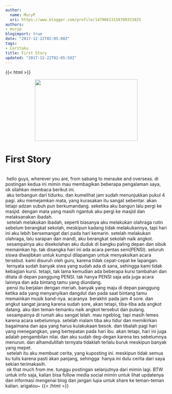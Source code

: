 ```yaml
---
author:
  name: MuryP
  uri: https://www.blogger.com/profile/14798613158789333825
authors:
- muryp
blogimport: true
date: "2017-12-22T02:05:00Z"
tags:
- Ceritaku
title: First Story
updated: "2017-12-22T02:05:58Z"
---
```


 {{< html >}} 
<div class="separator" style="clear: both; text-align: center;"><a href="https://1.bp.blogspot.com/-_MSdcSdp5QY/WjzXptQe6nI/AAAAAAAADao/4TGYjQ4_Amk3Pqi7TJqffjAcwK30GvxwACKgBGAs/s1600/my%252520story%252520%2525231.jpg" imageanchor="1" style="margin-left: 1em; margin-right: 1em;"><img border="0" data-original-height="300" data-original-width="500" height="192" src="https://1.bp.blogspot.com/-_MSdcSdp5QY/WjzXptQe6nI/AAAAAAAADao/4TGYjQ4_Amk3Pqi7TJqffjAcwK30GvxwACKgBGAs/s320/my%252520story%252520%2525231.jpg" width="320" /></a></div><h1>First Story</h1><br /><span class="Apple-tab-span" style="white-space: pre;"> </span>hello guys, wherever you are, from sabang to merauke and overseas. di postingan kedua ini mimin mau membagikan beberapa pengalaman saya, ok silahkan membaca berikut ini.<br /><span class="Apple-tab-span" style="white-space: pre;"> </span>aku terbangun dari tidurku. dan kumelihat jam sudah menunjukkan pukul 4 pagi. aku memejamkan mata, yang kurasakan itu sangat sebentar. akan tetapi adzan subuh pun berkumandang. seketika aku bangun lalu pergi ke masjid. dengan mata yang masih ngantuk aku pergi ke masjid dan melaksanakan ibadah.<br /><span class="Apple-tab-span" style="white-space: pre;"> </span>setelah melakukan ibadah, seperti biasanya aku melakukan olahraga rutin sebelum berangkat sekolah, meskipun kadang tidak melakukannya, tapi hari ini aku lebih bersemangat dari pada hari kemarin. setelah melakukan olahraga, lalu sarapan dan mandi, aku berangkat sekolah naik angkot.<br /><span class="Apple-tab-span" style="white-space: pre;"> </span>sesampainya aku disekolahan aku duduk di bangku paling depan dan sibuk memainkan hp. tak disangka hari ini ada acara pentas seni(PENSI). seluruh siswa diwajibkan untuk kumpul dilapangan untuk menyaksikan acara tersebut. kami disuruh oleh guru, karena tidak cepat-cepat ke lapangan.<br /><span class="Apple-tab-span" style="white-space: pre;"> </span>ternyata sudah banyak siwa yang sudah ada di sana, sehingga kami tidak kebagian kursi. tetapi, tak lama kemudian ada beberapa kursi tambahan dan ditata di depan panggung PENSI. tak hanya PENSI saja ada juga acara lainnya dan ada bintang tamu yang diundang.<br /><span class="Apple-tab-span" style="white-space: pre;"> </span>pensi itu berjalan dengan meriah. banyak yang maju di depan panggung ketika ada yang menyanyikan dangdut dan pada saat bintang tamu memainkan musik band-nya. acaranya &nbsp;berakhir pada jam 4 sore. dan angkut sangat jarang karena sudah sore, akan tetapi, tiba-tiba ada angkot datang. aku dan teman-temanku naik angkot tersebut dan pulang.<br /><span class="Apple-tab-span" style="white-space: pre;"> </span>sesampainya di rumah aku sangat lelah. mau ngeblog, tapi masih lemes karena acara sebelumnya. setelah malam tiba aku tidur dan memikirkan bagaimana dan apa yang harus kulakukaan besok. dan tibalah pagi hari yang menegangkan, yang bertepatan pada hari ibu. akan tetapi, hari ini juga adalah pengambilan nilai. dan aku sudah deg-degan karena tes sebelumnya menurun. dan alhamdulillah ternyata tidaklah terlalu buruk meskipun banyak yang mepet.<br /><span class="Apple-tab-span" style="white-space: pre;"> </span>setelah itu aku membuat cerita, yang kuposting ini. meskipun tidak semua ku tulis karena pasti akan panjang, sehingga &nbsp;hanya ini dulu cerita dari saya sekian terimakasih.<br /><span class="Apple-tab-span" style="white-space: pre;"> </span>ok that much from me. tunggu postingan selanjutnya dari mimin lagi. BTW untuk info saja, kalian bisa follow media social mimin untuk lihat updatenya dan informasi mengenai blog dan jangan lupa untuk share ke teman-teman kalian. arigatou~
{{< /html >}}
